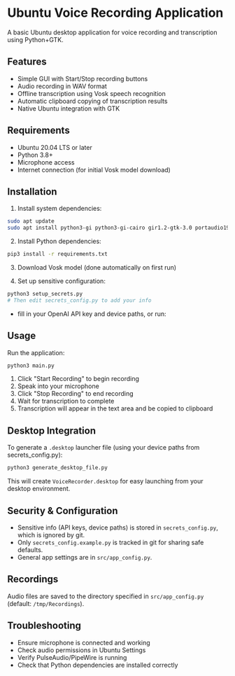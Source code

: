 # Ubuntu Voice Recording Application

A basic Ubuntu desktop application for voice recording and transcription using Python+GTK.

## Features

- Simple GUI with Start/Stop recording buttons
- Audio recording in WAV format
- Offline transcription using Vosk speech recognition
- Automatic clipboard copying of transcription results
- Native Ubuntu integration with GTK

## Requirements

- Ubuntu 20.04 LTS or later
- Python 3.8+
- Microphone access
- Internet connection (for initial Vosk model download)

## Installation

1. Install system dependencies:

```bash
sudo apt update
sudo apt install python3-gi python3-gi-cairo gir1.2-gtk-3.0 portaudio19-dev python3-dev
```

2. Install Python dependencies:

```bash
pip3 install -r requirements.txt
```

3. Download Vosk model (done automatically on first run)

4. Set up sensitive configuration:

```bash
python3 setup_secrets.py
# Then edit secrets_config.py to add your info
```

- fill in your OpenAI API key and device paths, or run:

## Usage

Run the application:

```bash
python3 main.py
```

1. Click "Start Recording" to begin recording
2. Speak into your microphone
3. Click "Stop Recording" to end recording
4. Wait for transcription to complete
5. Transcription will appear in the text area and be copied to clipboard

## Desktop Integration

To generate a `.desktop` launcher file (using your device paths from secrets_config.py):

```bash
python3 generate_desktop_file.py
```

This will create `VoiceRecorder.desktop` for easy launching from your desktop environment.

## Security & Configuration

- Sensitive info (API keys, device paths) is stored in `secrets_config.py`, which is ignored by git.
- Only `secrets_config.example.py` is tracked in git for sharing safe defaults.
- General app settings are in `src/app_config.py`.

## Recordings

Audio files are saved to the directory specified in `src/app_config.py` (default: `/tmp/Recordings`).

## Troubleshooting

- Ensure microphone is connected and working
- Check audio permissions in Ubuntu Settings
- Verify PulseAudio/PipeWire is running
- Check that Python dependencies are installed correctly
